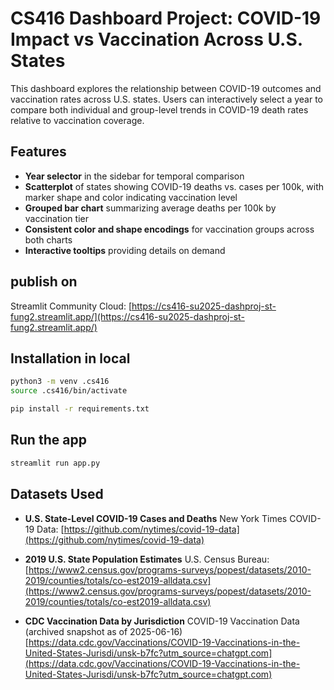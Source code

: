 # CS416 Dashboard Project: COVID-19 Impact vs Vaccination Across U.S. States

This dashboard explores the relationship between COVID-19 outcomes and vaccination rates across U.S. states. Users can interactively select a year to compare both individual and group-level trends in COVID-19 death rates relative to vaccination coverage.

## Features

- **Year selector** in the sidebar for temporal comparison
- **Scatterplot** of states showing COVID-19 deaths vs. cases per 100k, with marker shape and color indicating vaccination level
- **Grouped bar chart** summarizing average deaths per 100k by vaccination tier
- **Consistent color and shape encodings** for vaccination groups across both charts
- **Interactive tooltips** providing details on demand

## publish on
Streamlit Community Cloud: [https://cs416-su2025-dashproj-st-fung2.streamlit.app/](https://cs416-su2025-dashproj-st-fung2.streamlit.app/)

## Installation in local

```bash
python3 -m venv .cs416
source .cs416/bin/activate

pip install -r requirements.txt
```

## Run the app

```bash
streamlit run app.py
```

## Datasets Used

* **U.S. State-Level COVID-19 Cases and Deaths**
  New York Times COVID-19 Data: [https://github.com/nytimes/covid-19-data](https://github.com/nytimes/covid-19-data)

* **2019 U.S. State Population Estimates**
  U.S. Census Bureau: [https://www2.census.gov/programs-surveys/popest/datasets/2010-2019/counties/totals/co-est2019-alldata.csv](https://www2.census.gov/programs-surveys/popest/datasets/2010-2019/counties/totals/co-est2019-alldata.csv)

* **CDC Vaccination Data by Jurisdiction**
  COVID-19 Vaccination Data (archived snapshot as of 2025-06-16)[https://data.cdc.gov/Vaccinations/COVID-19-Vaccinations-in-the-United-States-Jurisdi/unsk-b7fc?utm_source=chatgpt.com](https://data.cdc.gov/Vaccinations/COVID-19-Vaccinations-in-the-United-States-Jurisdi/unsk-b7fc?utm_source=chatgpt.com)
